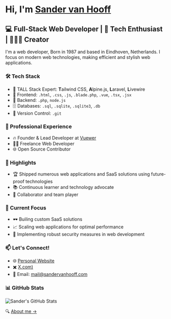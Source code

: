 # Hi, I'm [Sander van Hooff](https://sandervanhooff.com)

## 💻 Full-Stack Web Developer | 👾 Tech Enthusiast | 👨🏻‍💻 Creator

I'm a web developer, Born in 1987 and based in Eindhoven, Netherlands. I focus on modern web technologies, making efficient and stylish web applications.

### 🛠️ Tech Stack

- 🌟 TALL Stack Expert: **T**ailwind CSS, **A**lpine.js, **L**aravel, **L**ivewire
- 💼 Frontend: ```.html```, ```.css```, ```.js```, ```.blade.php```, ```.vue```, ```.tsx```, ```.jsx```
- 🔧 Backend: ```.php```, ```node.js```
- 🗄️ Databases: ```.sql```, ```.sqlite```, ```.sqlite3```, ```.db```
- 🔀 Version Control: ```.git```

### 🏢 Professional Experience

- 🔥 Founder & Lead Developer at [Vuewer](https://vuewer.com)
- 👨‍💻 Freelance Web Developer
- 🌐 Open Source Contributor

### 🌟 Highlights

- 🏆 Shipped numerous web applications and SaaS solutions using future-proof technologies
- 📚 Continuous learner and technology advocate
- 🤝 Collaborator and team player

### 🎯 Current Focus

- 🕶️ Builing custom SaaS solutions
- 📈 Scaling web applications for optimal performance
- 🔐 Implementing robust security measures in web development

### 📫 Let's Connect!

- 🌐 [Personal Website](https://sandervanhooff.com)
- ✖️ [X.com)](https://x.com/sandervanhooff)
- 📧 Email: mail@sandervanhooff.com

### 📊 GitHub Stats

![Sander's GitHub Stats](https://github-readme-stats.vercel.app/api?username=vanhooff&show_icons=true&theme=radical)

🔍 [About me →](https://sandervanhooff.com)
